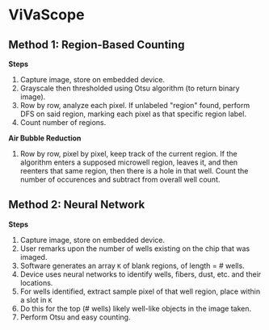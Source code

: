 # ViVaScope

## Method 1: Region-Based Counting

**Steps**

1. Capture image, store on embedded device.
2. Grayscale then thresholded using Otsu algorithm (to return binary image).
3. Row by row, analyze each pixel. If unlabeled "region" found, perform DFS on said region, marking each pixel as that specific region label.
4. Count number of regions.

**Air Bubble Reduction**

1. Row by row, pixel by pixel, keep track of the current region. If the algorithm enters a supposed microwell region, leaves it, and then reenters that same region, then there is a hole in that well. Count the number of occurences and subtract from overall well count.

## Method 2: Neural Network

**Steps**

1. Capture image, store on embedded device.
2. User remarks upon the number of wells existing on the chip that was imaged.
3. Software generates an array `K` of blank regions, of length = # wells.
4. Device uses neural networks to identify wells, fibers, dust, etc. and their locations.
5. For wells identified, extract sample pixel of that well region, place within a slot in `K`
6. Do this for the top (# wells) likely well-like objects in the image taken.
7. Perform Otsu and easy counting.
